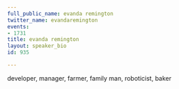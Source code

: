 ```yaml
---
full_public_name: evanda remington
twitter_name: evandaremington
events:
- 1731
title: evanda remington
layout: speaker_bio
id: 935

---
```

developer, manager, farmer, family man, roboticist, baker